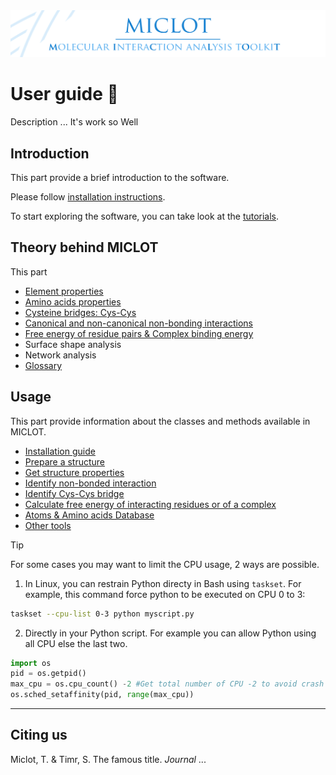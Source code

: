 <img src="../__banner.png" alt="banner" class="center">

# User guide :notebook_with_decorative_cover:

Description ... It's work so Well


## Introduction

This part provide a brief introduction to the software.

Please follow [installation instructions](__installation.md).

To start exploring the software, you can take look at the [tutorials](../Tutorial/Tutorials.md).


## Theory behind MICLOT

This part

- [Element properties](__element_properties.md)
- [Amino acids properties](__amino_acids_properties.md)
- [Cysteine bridges: Cys-Cys](__CysCys_bridges.md)
- [Canonical and non-canonical non-bonding interactions](__nonbonding_interactions.md)
- [Free energy of residue pairs & Complex binding energy](__free_energy.md)
- Surface shape analysis
- Network analysis
- [Glossary](__glossary.md)



## Usage

This part provide information about the classes and methods available in MICLOT.

- [Installation guide](__installation.md)
- [Prepare a structure](__usage_prepare_structure.md)
- [Get structure properties](__usage_get_structure_properties.md)
- [Identify non-bonded interaction](__usage_identify_nonbonded_interactions.md)
- [Identify Cys-Cys bridge](__usage_identify_CysCys_bridges.md)
- [Calculate free energy of interacting residues or of a complex](__usage_calculate_free_energy.md)
- [Atoms & Amino acids Database](__usage_database.md)
- [Other tools](__usage_other_tools.md)

>[!TIP]
> For some cases you may want to limit the CPU usage, 2 ways are possible.
> 1. In Linux, you can restrain Python directy in Bash using `taskset`. For example, this command force python to be executed on CPU 0 to 3:
>
> ```bash
> taskset --cpu-list 0-3 python myscript.py
> ```
>
> 2. Directly in your Python script. For example you can allow Python using all CPU else the last two.
>
> ```python
> import os
> pid = os.getpid()
> max_cpu = os.cpu_count() -2 #Get total number of CPU -2 to avoid crash
> os.sched_setaffinity(pid, range(max_cpu)) 
> ```



* * *
## Citing us
Miclot, T. & Timr, S. The famous title. *Journal* ... 
